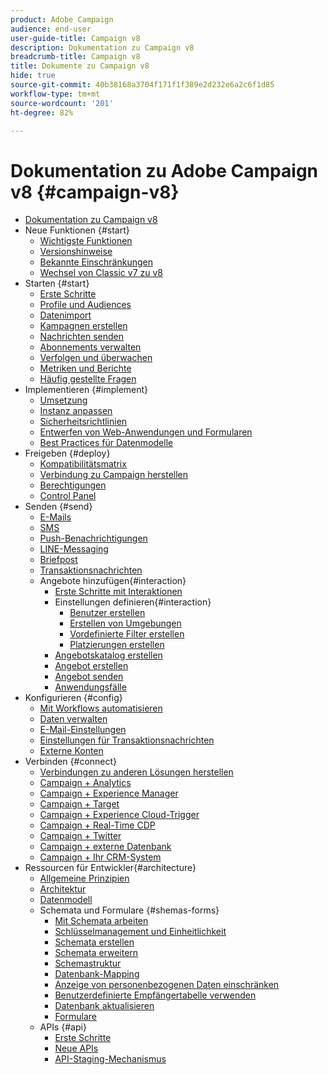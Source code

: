 ```yaml
---
product: Adobe Campaign
audience: end-user
user-guide-title: Campaign v8
description: Dokumentation zu Campaign v8
breadcrumb-title: Campaign v8
title: Dokumente zu Campaign v8
hide: true
source-git-commit: 40b38168a3704f171f1f389e2d232e6a2c6f1d85
workflow-type: tm+mt
source-wordcount: '201'
ht-degree: 82%

---
```



# Dokumentation zu Adobe Campaign v8 {#campaign-v8}

+ [Dokumentation zu Campaign v8](campaign-home.md)
+ Neue Funktionen {#start}
   + [Wichtigste Funktionen](start/whats-new.md)
   + [Versionshinweise](start/release-notes.md)
   + [Bekannte Einschränkungen](start/known-limitations.md)
   + [Wechsel von Classic v7 zu v8](start/capability-matrix.md)
+ Starten {#start}
   + [Erste Schritte](start/get-started.md)
   + [Profile und Audiences](start/audiences.md)
   + [Datenimport](start/import.md)
   + [Kampagnen erstellen](start/campaigns.md)
   + [Nachrichten senden](start/create-message.md)
   + [Abonnements verwalten](start/subscriptions.md)
   + [Verfolgen und überwachen](start/tracking.md)
   + [Metriken und Berichte](start/reporting.md)
   + [Häufig gestellte Fragen](start/campaign-faq.md)
+ Implementieren {#implement}
   + [Umsetzung](start/implement.md)
   + [Instanz anpassen](dev/customize.md)
   + [Sicherheitsrichtlinien](config/security.md)
   + [Entwerfen von Web-Anwendungen und Formularen](dev/webapps.md)
   + [Best Practices für Datenmodelle](dev/datamodel-best-practices.md)
+ Freigeben {#deploy}
   + [Kompatibilitätsmatrix](start/compatibility-matrix.md)
   + [Verbindung zu Campaign herstellen](start/connect.md)
   + [Berechtigungen](start/permissions.md)
   + [Control Panel](config/self-service.md)
+ Senden {#send}
   + [E-Mails](send/email.md)
   + [SMS](send/sms.md)
   + [Push-Benachrichtigungen ](send/push.md)
   + [LINE-Messaging](send/line.md)
   + [Briefpost](send/direct-mail.md)
   + [Transaktionsnachrichten](send/transactional.md)
   + Angebote hinzufügen{#interaction}
      + [Erste Schritte mit Interaktionen](send/interaction.md)
      + Einstellungen definieren{#interaction}
         + [Benutzer erstellen](send/interaction-operators.md)
         + [Erstellen von Umgebungen](send/interaction-env.md)
         + [Vordefinierte Filter erstellen](send/interaction-predefined-filters.md)
         + [Platzierungen erstellen](send/interaction-offer-spaces.md)
      + [Angebotskatalog erstellen](send/interaction-offer-catalog.md)
      + [Angebot erstellen](send/interaction-offer.md)
      + [Angebot senden](send/interaction-send-offers.md)
      + [Anwendungsfälle](send/interaction-use-cases.md)
+ Konfigurieren {#config}
   + [Mit Workflows automatisieren](config/workflows.md)
   + [Daten verwalten](config/replication.md)
   + [E-Mail-Einstellungen](config/email-settings.md)
   + [Einstellungen für Transaktionsnachrichten](config/transactional-msg-settings.md)
   + [Externe Konten](config/external-accounts.md)
+ Verbinden {#connect}
   + [Verbindungen zu anderen Lösungen herstellen](connect/integration.md)
   + [Campaign + Analytics](connect/ac-aa.md)
   + [Campaign + Experience Manager](connect/ac-aem.md)
   + [Campaign + Target](connect/ac-at.md)
   + [Campaign + Experience Cloud-Trigger](connect/ac-triggers.md)
   + [Campaign + Real-Time CDP](connect/ac-rtcdp.md)
   + [Campaign + Twitter](connect/ac-tw.md)
   + [Campaign + externe Datenbank](connect/fda.md)
   + [Campaign + Ihr CRM-System](connect/crm.md)
+ Ressourcen für Entwickler{#architecture}
   + [Allgemeine Prinzipien](dev/general-architecture.md)
   + [Architektur](dev/architecture.md)
   + [Datenmodell](dev/datamodel.md)
   + Schemata und Formulare {#shemas-forms}
      + [Mit Schemata arbeiten](dev/schemas.md)
      + [Schlüsselmanagement und Einheitlichkeit](dev/keys.md)
      + [Schemata erstellen](dev/create-schema.md)
      + [Schemata erweitern](dev/extend-schema.md)
      + [Schemastruktur](dev/schema-structure.md)
      + [Datenbank-Mapping](dev/database-mapping.md)
      + [Anzeige von personenbezogenen Daten einschränken](dev/restrict-pi-view.md)
      + [Benutzerdefinierte Empfängertabelle verwenden](dev/custom-recipient.md)
      + [Datenbank aktualisieren](dev/update-database-structure.md)
      + [Formulare](dev/forms.md)
   + APIs {#api}
      + [Erste Schritte](dev/api.md)
      + [Neue APIs](dev/new-apis.md)
      + [API-Staging-Mechanismus](dev/staging.md)
